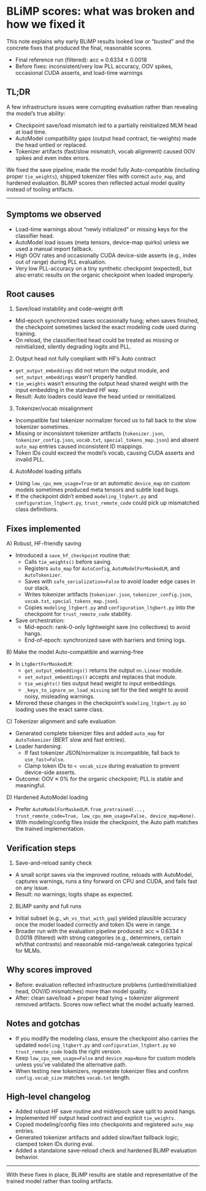 # BLiMP scores: what was broken and how we fixed it

This note explains why early BLiMP results looked low or “busted” and the concrete fixes that produced the final, reasonable scores.

- Final reference run (filtered): acc ≈ 0.6334 ± 0.0018
- Before fixes: inconsistent/very low PLL accuracy, OOV spikes, occasional CUDA asserts, and load-time warnings

## TL;DR
A few infrastructure issues were corrupting evaluation rather than revealing the model’s true ability:

- Checkpoint save/load mismatch led to a partially reinitialized MLM head at load time.
- AutoModel compatibility gaps (output head contract, tie-weights) made the head untied or replaced.
- Tokenizer artifacts (fast/slow mismatch, vocab alignment) caused OOV spikes and even index errors.

We fixed the save pipeline, made the model fully Auto-compatible (including proper `tie_weights`), shipped tokenizer files with correct `auto_map`, and hardened evaluation. BLiMP scores then reflected actual model quality instead of tooling artifacts.

---

## Symptoms we observed

- Load-time warnings about “newly initialized” or missing keys for the classifier head.
- AutoModel load issues (meta tensors, device-map quirks) unless we used a manual import fallback.
- High OOV rates and occasionally CUDA device-side asserts (e.g., index out of range) during PLL evaluation.
- Very low PLL-accuracy on a tiny synthetic checkpoint (expected), but also erratic results on the organic checkpoint when loaded improperly.

## Root causes

1) Save/load instability and code–weight drift

- Mid-epoch synchronized saves occasionally hung; when saves finished, the checkpoint sometimes lacked the exact modeling code used during training.
- On reload, the classifier/tied head could be treated as missing or reinitialized, silently degrading logits and PLL.

2) Output head not fully compliant with HF’s Auto contract

- `get_output_embeddings` did not return the output module, and `set_output_embeddings` wasn’t properly handled.
- `tie_weights` wasn’t ensuring the output head shared weight with the input embedding in the standard HF way.
- Result: Auto loaders could leave the head untied or reinitialized.

3) Tokenizer/vocab misalignment

- Incompatible fast tokenizer normalizer forced us to fall back to the slow tokenizer sometimes.
- Missing or inconsistent tokenizer artifacts (`tokenizer.json`, `tokenizer_config.json`, `vocab.txt`, `special_tokens_map.json`) and absent `auto_map` entries caused inconsistent ID mappings.
- Token IDs could exceed the model’s vocab, causing CUDA asserts and invalid PLL.

4) AutoModel loading pitfalls

- Using `low_cpu_mem_usage=True` or an automatic `device_map` on custom models sometimes produced meta tensors and subtle load bugs.
- If the checkpoint didn’t embed `modeling_ltgbert.py` and `configuration_ltgbert.py`, `trust_remote_code` could pick up mismatched class definitions.

## Fixes implemented

A) Robust, HF-friendly saving

- Introduced a `save_hf_checkpoint` routine that:
  - Calls `tie_weights()` before saving.
  - Registers `auto_map` for `AutoConfig`, `AutoModelForMaskedLM`, and `AutoTokenizer`.
  - Saves with `safe_serialization=False` to avoid loader edge cases in our stack.
  - Writes tokenizer artifacts (`tokenizer.json`, `tokenizer_config.json`, `vocab.txt`, `special_tokens_map.json`).
  - Copies `modeling_ltgbert.py` and `configuration_ltgbert.py` into the checkpoint for `trust_remote_code` stability.
- Save orchestration:
  - Mid-epoch: rank-0-only lightweight save (no collectives) to avoid hangs.
  - End-of-epoch: synchronized save with barriers and timing logs.

B) Make the model Auto-compatible and warning-free

- In `LtgBertForMaskedLM`:
  - `get_output_embeddings()` returns the output `nn.Linear` module.
  - `set_output_embeddings()` accepts and replaces that module.
  - `tie_weights()` ties output head weight to input embeddings.
  - `_keys_to_ignore_on_load_missing` set for the tied weight to avoid noisy, misleading warnings.
- Mirrored these changes in the checkpoint’s `modeling_ltgbert.py` so loading uses the exact same class.

C) Tokenizer alignment and safe evaluation

- Generated complete tokenizer files and added `auto_map` for `AutoTokenizer` (BERT slow and fast entries).
- Loader hardening:
  - If fast tokenizer JSON/normalizer is incompatible, fall back to `use_fast=False`.
  - Clamp token IDs to `< vocab_size` during evaluation to prevent device-side asserts.
- Outcome: OOV ≈ 0% for the organic checkpoint; PLL is stable and meaningful.

D) Hardened AutoModel loading

- Prefer `AutoModelForMaskedLM.from_pretrained(..., trust_remote_code=True, low_cpu_mem_usage=False, device_map=None)`.
- With modeling/config files inside the checkpoint, the Auto path matches the trained implementation.

## Verification steps

1) Save-and-reload sanity check

- A small script saves via the improved routine, reloads with AutoModel, captures warnings, runs a tiny forward on CPU and CUDA, and fails fast on any issue.
- Result: no warnings; logits shape as expected.

2) BLiMP sanity and full runs

- Initial subset (e.g., `wh_vs_that_with_gap`) yielded plausible accuracy once the model loaded correctly and token IDs were in range.
- Broader run with the evaluation pipeline produced: acc ≈ 0.6334 ± 0.0018 (filtered) with strong categories (e.g., determiners, certain wh/that contrasts) and reasonable mid-range/weak categories typical for MLMs.

## Why scores improved

- Before: evaluation reflected infrastructure problems (untied/reinitialized head, OOV/ID mismatches) more than model quality.
- After: clean save/load + proper head tying + tokenizer alignment removed artifacts. Scores now reflect what the model actually learned.

## Notes and gotchas

- If you modify the modeling class, ensure the checkpoint also carries the updated `modeling_ltgbert.py` and `configuration_ltgbert.py` so `trust_remote_code` loads the right version.
- Keep `low_cpu_mem_usage=False` and `device_map=None` for custom models unless you’ve validated the alternative path.
- When testing new tokenizers, regenerate tokenizer files and confirm `config.vocab_size` matches `vocab.txt` length.

## High-level changelog

- Added robust HF save routine and mid/epoch save split to avoid hangs.
- Implemented HF output head contract and explicit `tie_weights`.
- Copied modeling/config files into checkpoints and registered `auto_map` entries.
- Generated tokenizer artifacts and added slow/fast fallback logic; clamped token IDs during eval.
- Added a standalone save–reload check and hardened BLiMP evaluation behavior.

---

With these fixes in place, BLiMP results are stable and representative of the trained model rather than tooling artifacts.
